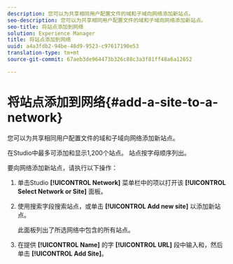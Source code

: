 ```yaml
---
description: 您可以为共享相同用户配置文件的域和子域向网络添加新站点。
seo-description: 您可以为共享相同用户配置文件的域和子域向网络添加新站点。
seo-title: 将站点添加到网络
solution: Experience Manager
title: 将站点添加到网络
uuid: a4a3fdb2-94be-48d9-9523-c97617190e53
translation-type: tm+mt
source-git-commit: 67aeb3de964473b326c88c3a3f81ff48a6a12652

---
```



# 将站点添加到网络{#add-a-site-to-a-network}

您可以为共享相同用户配置文件的域和子域向网络添加新站点。

在Studio中最多可添加和显示1,200个站点。 站点按字母顺序列出。

要向网络添加新站点，请执行以下操作：

1. 单击Studio **[!UICONTROL Network]** 菜单栏中的项以打开该 **[!UICONTROL Select Network or Site]** 面板。
1. 使用搜索字段搜索站点，或单击 **[!UICONTROL Add new site]** 以添加新站点。

   此面板列出了所选网络中包含的所有站点。

1. 在提供 **[!UICONTROL Name]** 的字 **[!UICONTROL URL]** 段中输入和，然后单击 **[!UICONTROL Add Site]**。
